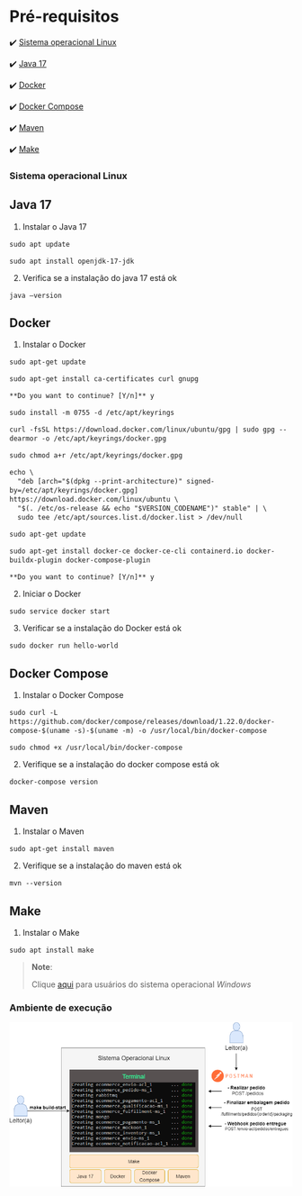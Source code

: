 <h1>Pré-requisitos</h1>

:heavy_check_mark: [Sistema operacional Linux](#sistema-operacional-linux)

:heavy_check_mark: [Java 17](#java-dezessete)

:heavy_check_mark: [Docker](#docker)

:heavy_check_mark: [Docker Compose](#docker-compose)

:heavy_check_mark: [Maven](#maven)

:heavy_check_mark: [Make](#make)

### Sistema operacional Linux 

## Java 17

1. Instalar o Java 17

```
sudo apt update
```

```
sudo apt install openjdk-17-jdk
```

2. Verifica se a instalação do java 17 está ok

```
java –version
```

## Docker

1. Instalar o Docker

```
sudo apt-get update
```

```
sudo apt-get install ca-certificates curl gnupg
```
	**Do you want to continue? [Y/n]** y
	
```
sudo install -m 0755 -d /etc/apt/keyrings
```

```
curl -fsSL https://download.docker.com/linux/ubuntu/gpg | sudo gpg --dearmor -o /etc/apt/keyrings/docker.gpg
```

```
sudo chmod a+r /etc/apt/keyrings/docker.gpg
```

```
echo \
  "deb [arch="$(dpkg --print-architecture)" signed-by=/etc/apt/keyrings/docker.gpg] https://download.docker.com/linux/ubuntu \
  "$(. /etc/os-release && echo "$VERSION_CODENAME")" stable" | \
  sudo tee /etc/apt/sources.list.d/docker.list > /dev/null
```

```
sudo apt-get update
```

```
sudo apt-get install docker-ce docker-ce-cli containerd.io docker-buildx-plugin docker-compose-plugin
```
	**Do you want to continue? [Y/n]** y

2. Iniciar o Docker

```
sudo service docker start
```

3. Verificar se a instalação do Docker está ok

```
sudo docker run hello-world
```

## Docker Compose

1. Instalar o Docker Compose

```
sudo curl -L https://github.com/docker/compose/releases/download/1.22.0/docker-compose-$(uname -s)-$(uname -m) -o /usr/local/bin/docker-compose
```

```
sudo chmod +x /usr/local/bin/docker-compose
```

2. Verifique se a instalação do docker compose está ok

```
docker-compose version
```

## Maven

1. Instalar o Maven

```
sudo apt-get install maven
```

2. Verifique se a instalação do maven está ok

```
mvn --version
```

## Make

1. Instalar o Make

```
sudo apt install make
```

>
> **Note**:
> 
> Clique <a href="para-usuarios-windows.md">aqui</a> para usuários do sistema operacional _Windows_
> 

### Ambiente de execução

<img src="/cap10/imagens/ambiente-execucao.png">